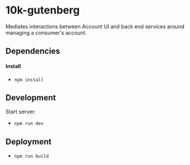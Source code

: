 10k-gutenberg
=============
Mediates interactions between Account UI and back end services around managing a consumer's account.

Dependencies
------------
#### Install
* `npm install`

Development
-----------
Start server:
* `npm run dev`

Deployment
----------
* `npm run build`
